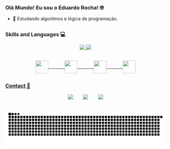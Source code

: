 ### Olá Mundo! Eu sou o Eduardo Rocha! 🤓

- 🌱 Estudando algorítmos e lógica de programação.

##

### Skills and Languages 💻

<div align="center">
  <a href="https://github.com/oedurocha">
  <img height="180em" src="https://github-readme-stats.vercel.app/api?username=oedurocha&show_icons=true&theme=onedark&include_all_commits=true&count_private=true"/>
  <img height="180em" width="auto" src="https://github-readme-stats.vercel.app/api/top-langs/?username=oedurocha&layout=compact&langs_count=7&theme=onedark"/>
</div>
 
<p align="center"><br>
	<img align="center" height="40" width="40" src="https://cdn.jsdelivr.net/gh/devicons/devicon/icons/html5/html5-original.svg" />
		&nbsp;&nbsp;&nbsp;&nbsp;&nbsp;&nbsp;&nbsp;&nbsp;&nbsp;&nbsp;&nbsp;
	<img align="center" height="40" width="40" src="https://cdn.jsdelivr.net/gh/devicons/devicon/icons/css3/css3-original.svg" />
			&nbsp;&nbsp;&nbsp;&nbsp;&nbsp;&nbsp;&nbsp;&nbsp;&nbsp;&nbsp;&nbsp;
	<img align="center" height="40" width="40" src="https://cdn.jsdelivr.net/gh/devicons/devicon/icons/javascript/javascript-original.svg" />
			&nbsp;&nbsp;&nbsp;&nbsp;&nbsp;&nbsp;&nbsp;&nbsp;&nbsp;&nbsp;&nbsp;
	<img align="center" height="40" width="40" src="https://cdn.jsdelivr.net/gh/devicons/devicon/icons/git/git-original.svg" />
</p>
  
  ##
 
### Contact 📨
<p align="center">
  <a href="https://www.instagram.com/_eduux_/" target="_blank"><img src="https://img.shields.io/badge/-Instagram-%23E4405F?style=for-the-badge&logo=instagram&logoColor=white" target="_blank"></a>
	&nbsp;&nbsp;&nbsp;&nbsp;&nbsp;&nbsp;
  <a href = "mailto:oedurocha@gmail.com"><img src="https://img.shields.io/badge/-Gmail-%23333?style=for-the-badge&logo=gmail&logoColor=white" target="_blank"></a>
	&nbsp;&nbsp;&nbsp;&nbsp;&nbsp;&nbsp;
  <a href="https://www.linkedin.com/in/oeduardorocha/" target="_blank"><img src="https://img.shields.io/badge/-LinkedIn-%230077B5?style=for-the-badge&logo=linkedin&logoColor=white" target="_blank"></a> 
</p>
	
<p align="center"> 
	
  ##
	
![Snake animation](https://github.com/felipehanzava/felipehanzava/blob/output/github-contribution-grid-snake.svg)
